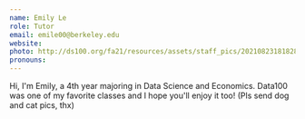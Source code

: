 ```yaml
---
name: Emily Le
role: Tutor
email: emile00@berkeley.edu
website: 
photo: http://ds100.org/fa21/resources/assets/staff_pics/20210823181828 - Emily_Le.jpg
pronouns: 
---
```

Hi, I'm Emily, a 4th year majoring in Data Science and Economics. Data100 was one of my favorite classes and I hope you'll enjoy it too! (Pls send dog and cat pics, thx)
